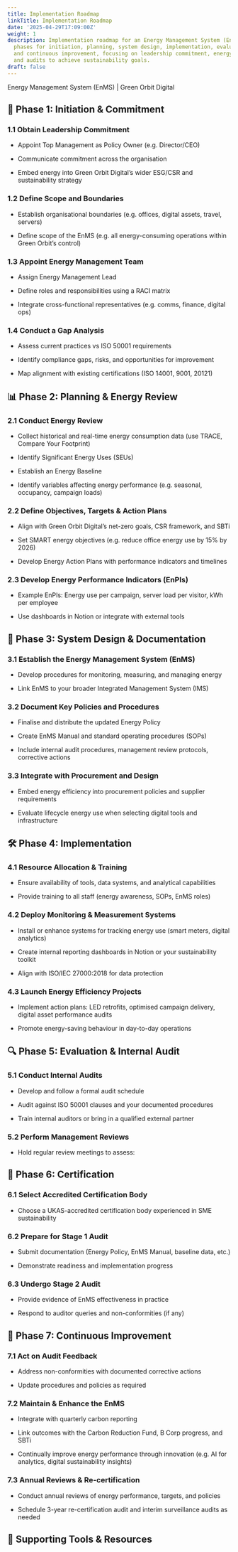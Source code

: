 ```yaml
---
title: Implementation Roadmap
linkTitle: Implementation Roadmap
date: '2025-04-29T17:09:00Z'
weight: 1
description: Implementation roadmap for an Energy Management System (EnMS) includes
  phases for initiation, planning, system design, implementation, evaluation, certification,
  and continuous improvement, focusing on leadership commitment, energy reviews, training,
  and audits to achieve sustainability goals.
draft: false
---
```



<!-- Unsupported block type: table_of_contents -->



Energy Management System (EnMS) | Green Orbit Digital

<!-- Unsupported block type: divider -->

## 📍 Phase 1: Initiation & Commitment

### 1.1 Obtain Leadership Commitment

- Appoint Top Management as Policy Owner (e.g. Director/CEO)

- Communicate commitment across the organisation

- Embed energy into Green Orbit Digital’s wider ESG/CSR and sustainability strategy

### 1.2 Define Scope and Boundaries

- Establish organisational boundaries (e.g. offices, digital assets, travel, servers)

- Define scope of the EnMS (e.g. all energy-consuming operations within Green Orbit’s control)

### 1.3 Appoint Energy Management Team

- Assign Energy Management Lead

- Define roles and responsibilities using a RACI matrix

- Integrate cross-functional representatives (e.g. comms, finance, digital ops)

### 1.4 Conduct a Gap Analysis

- Assess current practices vs ISO 50001 requirements

- Identify compliance gaps, risks, and opportunities for improvement

- Map alignment with existing certifications (ISO 14001, 9001, 20121)

<!-- Unsupported block type: divider -->

## 📊 Phase 2: Planning & Energy Review

### 2.1 Conduct Energy Review

- Collect historical and real-time energy consumption data (use TRACE, Compare Your Footprint)

- Identify Significant Energy Uses (SEUs)

- Establish an Energy Baseline

- Identify variables affecting energy performance (e.g. seasonal, occupancy, campaign loads)

### 2.2 Define Objectives, Targets & Action Plans

- Align with Green Orbit Digital’s net-zero goals, CSR framework, and SBTi

- Set SMART energy objectives (e.g. reduce office energy use by 15% by 2026)

- Develop Energy Action Plans with performance indicators and timelines

### 2.3 Develop Energy Performance Indicators (EnPIs)

- Example EnPIs: Energy use per campaign, server load per visitor, kWh per employee

- Use dashboards in Notion or integrate with external tools

<!-- Unsupported block type: divider -->

## 📜 Phase 3: System Design & Documentation

### 3.1 Establish the Energy Management System (EnMS)

- Develop procedures for monitoring, measuring, and managing energy

- Link EnMS to your broader Integrated Management System (IMS)

### 3.2 Document Key Policies and Procedures

- Finalise and distribute the updated Energy Policy

- Create EnMS Manual and standard operating procedures (SOPs)

- Include internal audit procedures, management review protocols, corrective actions

### 3.3 Integrate with Procurement and Design

- Embed energy efficiency into procurement policies and supplier requirements

- Evaluate lifecycle energy use when selecting digital tools and infrastructure

<!-- Unsupported block type: divider -->

## 🛠️ Phase 4: Implementation

### 4.1 Resource Allocation & Training

- Ensure availability of tools, data systems, and analytical capabilities

- Provide training to all staff (energy awareness, SOPs, EnMS roles)

### 4.2 Deploy Monitoring & Measurement Systems

- Install or enhance systems for tracking energy use (smart meters, digital analytics)

- Create internal reporting dashboards in Notion or your sustainability toolkit

- Align with ISO/IEC 27000:2018 for data protection

### 4.3 Launch Energy Efficiency Projects

- Implement action plans: LED retrofits, optimised campaign delivery, digital asset performance audits

- Promote energy-saving behaviour in day-to-day operations

<!-- Unsupported block type: divider -->

## 🔍 Phase 5: Evaluation & Internal Audit

### 5.1 Conduct Internal Audits

- Develop and follow a formal audit schedule

- Audit against ISO 50001 clauses and your documented procedures

- Train internal auditors or bring in a qualified external partner

### 5.2 Perform Management Reviews

- Hold regular review meetings to assess:

<!-- Unsupported block type: divider -->

## 🏅 Phase 6: Certification

### 6.1 Select Accredited Certification Body

- Choose a UKAS-accredited certification body experienced in SME sustainability

### 6.2 Prepare for Stage 1 Audit

- Submit documentation (Energy Policy, EnMS Manual, baseline data, etc.)

- Demonstrate readiness and implementation progress

### 6.3 Undergo Stage 2 Audit

- Provide evidence of EnMS effectiveness in practice

- Respond to auditor queries and non-conformities (if any)

<!-- Unsupported block type: divider -->

## 🔁 Phase 7: Continuous Improvement

### 7.1 Act on Audit Feedback

- Address non-conformities with documented corrective actions

- Update procedures and policies as required

### 7.2 Maintain & Enhance the EnMS

- Integrate with quarterly carbon reporting

- Link outcomes with the Carbon Reduction Fund, B Corp progress, and SBTi

- Continually improve energy performance through innovation (e.g. AI for analytics, digital sustainability insights)

### 7.3 Annual Reviews & Re-certification

- Conduct annual reviews of energy performance, targets, and policies

- Schedule 3-year re-certification audit and interim surveillance audits as needed

<!-- Unsupported block type: divider -->

<!-- Unsupported block type: child_database -->







## 🧭 Supporting Tools & Resources

<!-- Unsupported block type: table -->
